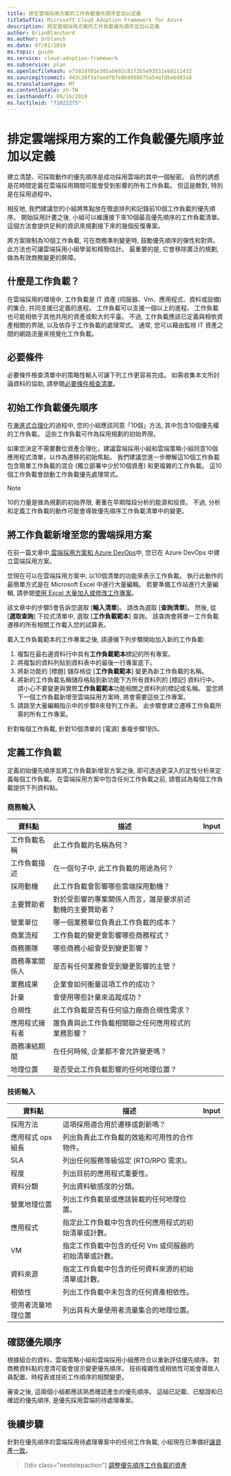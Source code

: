 ```yaml
---
title: 排定雲端採用方案的工作負載優先順序並加以定義
titleSuffix: Microsoft Cloud Adoption Framework for Azure
description: 排定雲端採用方案的工作負載優先順序並加以定義
author: BrianBlanchard
ms.author: brblanch
ms.date: 07/01/2019
ms.topic: guide
ms.service: cloud-adoption-framework
ms.subservice: plan
ms.openlocfilehash: e7582df81e305ab602c8172b5e93531eb8112432
ms.sourcegitcommit: 443c28f3afeedfbfe8b9980875a54afdbebd83a8
ms.translationtype: MT
ms.contentlocale: zh-TW
ms.lasthandoff: 09/16/2019
ms.locfileid: "71022275"
---
```

# <a name="prioritize-and-define-workloads-for-a-cloud-adoption-plan"></a>排定雲端採用方案的工作負載優先順序並加以定義

建立清楚、可採取動作的優先順序是成功採用雲端的其中一個秘密。 自然的誘惑是花時間定義在雲端採用期間可能會受到影響的所有工作負載。 但這是敵對, 特別是在採用過程中。

相反地, 我們建議您的小組將焦點放在徹底排列和記錄前10個工作負載的優先順序。 開始採用計畫之後, 小組可以維護接下來10個最高優先順序的工作負載清單。 這個方法會提供足夠的資訊來規劃接下來的幾個反復專案。

將方案限制為10個工作負載, 可在商務準則變更時, 鼓勵優先順序的彈性和對齊。 此方法也可讓雲端採用小組學習和精簡估計。 最重要的是, 它會移除廣泛的規劃, 做為有效商務變更的屏障。

## <a name="what-is-a-workload"></a>什麼是工作負載？

在雲端採用的環境中, 工作負載是 IT 資產 (伺服器、Vm、應用程式、資料或設備) 的集合, 共同支援已定義的進程。 工作負載可以支援一個以上的進程。 工作負載也可能相依于其他共用的資產或較大的平臺。 不過, 工作負載應該已定義與相依資產相關的界限, 以及依存于工作負載的處理常式。 通常, 您可以藉由監視 IT 資產之間的網路流量來視覺化工作負載。

## <a name="prerequisites"></a>必要條件

必要條件檢查清單中的策略性輸入可讓下列工作更容易完成。 如需收集本文所討論資料的協助, 請參閱[必要條件檢查清單](./prerequisites.md)。

## <a name="initial-workload-prioritization"></a>初始工作負載優先順序

在[漸進式合理化](../digital-estate/rationalize.md)的過程中, 您的小組應該同意「10個」方法, 其中包含10個優先權的工作負載。 這些工作負載可作為採用規劃的初始界限。

如果您決定不需要數位資產合理化，建議雲端採用小組和雲端策略小組同意10個應用程式清單，以作為遷移的初始焦點。 我們建議您進一步瞭解這10個工作負載包含簡單工作負載的混合 (獨立部署中少於10個資產) 和更複雜的工作負載。 這10個工作負載會啟動工作負載優先處理常式。

> [!NOTE]
> 10的力量是做為規劃的初始界限, 著重在早期階段分析的能源和投資。 不過, 分析和定義工作負載的動作可能會導致優先順序工作負載清單中的變更。

## <a name="add-workloads-to-your-cloud-adoption-plan"></a>將工作負載新增至您的雲端採用方案

在前一篇文章中,[雲端採用方案和 Azure DevOps](./template.md)中, 您已在 Azure DevOps 中建立雲端採用方案。

您現在可以在雲端採用方案中, 以10個清單的功能來表示工作負載。 執行此動作的最簡單方式是在 Microsoft Excel 中進行大量編輯。 若要準備工作站進行大量編輯, 請參閱[使用 Excel 大量加入或修改工作專案](https://docs.microsoft.com/azure/devops/boards/backlogs/office/bulk-add-modify-work-items-excel?view=azure-devops)。

該文章中的步驟5會告訴您選取 [**輸入清單**]。 請改為選取 [**查詢清單**]。 然後, 從 [**選取查詢**] 下拉式清單中, 選取 [**工作負載範本**] 查詢。 該查詢會將單一工作負載遷移的所有相關工作載入您的試算表。

載入工作負載範本的工作專案之後, 請遵循下列步驟開始加入新的工作負載:

1. 複製在最右邊資料行中具有**工作負載範本**標記的所有專案。
2. 將複製的資料列貼到資料表中的最後一行專案底下。
3. 將新功能的 [標題] 儲存格從 [**工作負載範本**] 變更為新工作負載的名稱。
4. 將新的工作負載名稱儲存格貼到新功能下方所有資料列的 [標記] 資料行中。 請小心不要變更與實際**工作負載範本**功能相關之資料列的標記或名稱。 當您將下一個工作負載新增至雲端採用方案時, 將會需要這些工作專案。
5. 請跳至大量編輯指示中的步驟8來發列工作表。 此步驟會建立遷移工作負載所需的所有工作專案。

針對每個工作負載, 針對10個清單的 [電源] 重複步驟1到5。

## <a name="define-workloads"></a>定義工作負載

定義初始優先順序並將工作負載新增至方案之後, 即可透過更深入的定性分析來定義每個工作負載。 在雲端採用方案中包含任何工作負載之前, 請嘗試為每個工作負載提供下列資料點。

### <a name="business-inputs"></a>商務輸入

| 資料點 | 描述 | Input |
|---|---|---|
| 工作負載名稱 | 此工作負載的名稱為何？ |         |
| 工作負載描述 | 在一個句子中, 此工作負載的用途為何？ |         |
| 採用動機 | 此工作負載會影響哪些雲端採用動機？ |         |
| 主要贊助者 | 對於受影響的專案關係人而言，誰是要求前述動機的主要贊助者？ |         |
| 營業單位 | 哪一個業務單位負責此工作負載的成本？ |         |
| 商業流程 | 工作負載的變更會影響哪些商務程式？ |         |
| 商務團隊 | 哪些商務小組會受到變更影響？ |         |
| 商務專案關係人 | 是否有任何業務會受到變更影響的主管？ |         |
| 業務成果 | 企業會如何衡量這項工作的成功？ |         |
| 計量 | 會使用哪些計量來追蹤成功？ |         |
| 合規性 | 此工作負載是否有任何協力廠商合規性需求？ |         |
| 應用程式擁有者 | 誰負責與此工作負載相關聯之任何應用程式的業務影響？ |         |
| 商務凍結期間 | 在任何時候, 企業都不會允許變更嗎？ |         |
| 地理位置 | 是否受此工作負載影響的任何地理位置？ |         |

### <a name="technical-inputs"></a>技術輸入

| 資料點 | 描述 | Input |
|---|---|---|
| 採用方法 | 這項採用適合用於遷移或創新嗎？ |         |
| 應用程式 ops 組長 | 列出負責此工作負載的效能和可用性的合作物件。 |         |
| SLA | 列出任何服務等級協定 (RTO/RPO 需求)。 |         |
| 程度 | 列出目前的應用程式重要性。 |         |
| 資料分類 | 列出資料敏感度的分類。 |         |
| 營業地理位置 | 列出工作負載是或應該裝載的任何地理位置。 |         |
| 應用程式 | 指定此工作負載中包含的任何應用程式的初始清單或計數。 |         |
| VM | 指定工作負載中包含的任何 Vm 或伺服器的初始清單或計數。 |         |
| 資料來源 | 指定工作負載中包含的任何資料來源的初始清單或計數。 |         |
| 相依性 | 列出工作負載中未包含的任何資產相依性。 |         |
| 使用者流量地理位置 | 列出具有大量使用者流量集合的地理位置。 |         |

## <a name="confirm-priorities"></a>確認優先順序

根據組合的資料，雲端策略小組和雲端採用小組應符合以重新評估優先順序。 對商務資料點的澄清可能會提示變更優先順序。 技術複雜性或相依性可能會導致人員配置、時程表或技術工作順序的相關變更。

審查之後, 這兩個小組都應該熟悉確認產生的優先順序。 這組已記載、已驗證和已確認的優先順序, 是優先採用雲端的待處理專案。

## <a name="next-steps"></a>後續步驟

針對在優先順序的雲端採用待處理專案中的任何工作負載, 小組現在已準備好[讓資產一致](./assets.md)。

> [!div class="nextstepaction"]
> [調整優先順序工作負載的資產](./assets.md)
